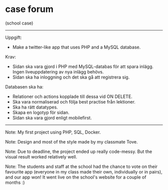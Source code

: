 # case forum 
(school case)

---
Uppgift:

* Make a twitter-like app that uses PHP and a MySQL database.

Krav:

* Sidan ska vara gjord i PHP med MySQL-databas för att spara inlägg. Ingen liveuppdatering av nya inlägg behövs.
* Sidan ska ha inloggning och det ska gå att registrera sig.

Databasen ska ha:
* Relationer och actions kopplade till dessa vid ON DELETE.
* Ska vara normaliserad och följa best practise från lektioner.
* Ska ha rätt datatypes.
* Skapa en logotyp för sidan.
* Sidan ska vara gjord enligt mobilefirst.
---
Note: My first project using PHP, SQL, Docker.

Note: Design and most of the style made by my classmate Tove.

Note: Due to deadline, the project ended up really code-messy. But the visual result worked relatively well.

Note: The students and staff at the school had the chance to vote on their favourite app (everyone in my class made their own, individually or in pairs), and our app won! It went live on the school's website for a couple of months :)
